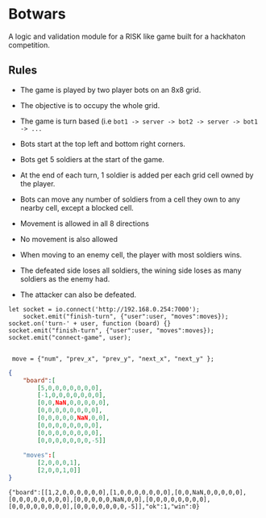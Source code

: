 # Botwars

A logic and validation module for a RISK like game built for a hackhaton competition.

## Rules

- The game is played by two player bots on an 8x8 grid. 
- The objective is to occupy the whole grid.
- The game is turn based (i.e `bot1 -> server -> bot2 -> server -> bot1 -> ...`
- Bots start at the top left and bottom right corners.

- Bots get 5 soldiers at the start of the game. 
- At the end of each turn, 1 soldier is added per each grid cell owned by the player. 
- Bots can move any number of soldiers from a cell they own to any nearby cell, except a blocked cell.
- Movement is allowed in all  8 directions
- No movement is also allowed
- When moving to an enemy cell, the player with most soldiers wins.
- The defeated side loses all soldiers, the wining side loses as many soldiers as the enemy had. 
- The attacker can also be defeated. 

```
let socket = io.connect('http://192.168.0.254:7000');
    socket.emit("finish-turn", {"user":user, "moves":moves});
socket.on('turn-' + user, function (board) {}
socket.emit("finish-turn", {"user":user, "moves":moves});
socket.emit("connect-game", user);


 move = {"num", "prev_x", "prev_y", "next_x", "next_y" };
```



```json
{
	"board":[
		[5,0,0,0,0,0,0,0],
		[-1,0,0,0,0,0,0,0],
		[0,0,NaN,0,0,0,0,0],
		[0,0,0,0,0,0,0,0],
		[0,0,0,0,0,NaN,0,0],
		[0,0,0,0,0,0,0,0],
		[0,0,0,0,0,0,0,0],
		[0,0,0,0,0,0,0,-5]]
    
	"moves":[
		[2,0,0,0,1],
		[2,0,0,1,0]]
}

```

```
{"board":[[1,2,0,0,0,0,0,0],[1,0,0,0,0,0,0,0],[0,0,NaN,0,0,0,0,0],[0,0,0,0,0,0,0,0],[0,0,0,0,0,NaN,0,0],[0,0,0,0,0,0,0,0],[0,0,0,0,0,0,0,0],[0,0,0,0,0,0,0,-5]],"ok":1,"win":0}
```







